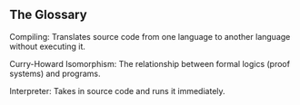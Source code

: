 ## The Glossary

Compiling: Translates source code from one language to another language without executing it.

Curry-Howard Isomorphism: The relationship between formal logics (proof systems) and programs.

Interpreter: Takes in source code and runs it immediately.